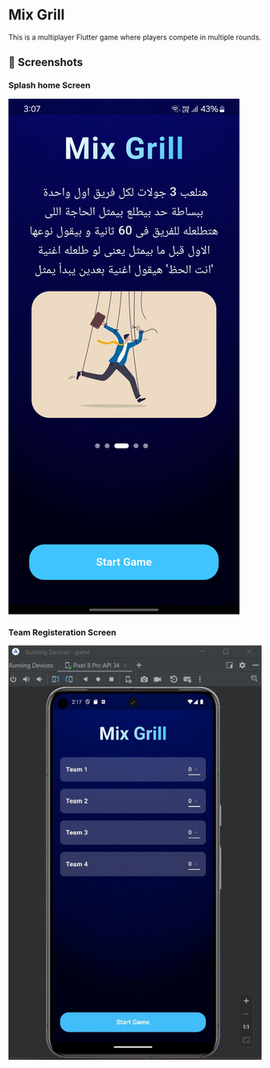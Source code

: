 # Mix Grill

This is a multiplayer Flutter game where players compete in multiple rounds.

## 📸 Screenshots

### Splash home Screen
![Splash home Screen](Home.jpg)

### Team Registeration Screen
![Registeration](registeration.jpg)


